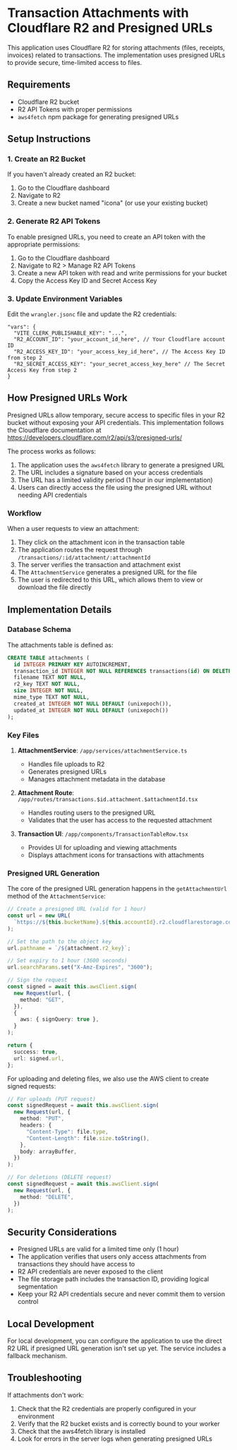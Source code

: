 # Transaction Attachments with Cloudflare R2 and Presigned URLs

This application uses Cloudflare R2 for storing attachments (files, receipts, invoices) related to transactions.
The implementation uses presigned URLs to provide secure, time-limited access to files.

## Requirements

- Cloudflare R2 bucket
- R2 API Tokens with proper permissions
- `aws4fetch` npm package for generating presigned URLs

## Setup Instructions

### 1. Create an R2 Bucket

If you haven't already created an R2 bucket:

1. Go to the Cloudflare dashboard
2. Navigate to R2
3. Create a new bucket named "icona" (or use your existing bucket)

### 2. Generate R2 API Tokens

To enable presigned URLs, you need to create an API token with the appropriate permissions:

1. Go to the Cloudflare dashboard
2. Navigate to R2 > Manage R2 API Tokens
3. Create a new API token with read and write permissions for your bucket
4. Copy the Access Key ID and Secret Access Key

### 3. Update Environment Variables

Edit the `wrangler.jsonc` file and update the R2 credentials:

```jsonc
"vars": {
  "VITE_CLERK_PUBLISHABLE_KEY": "...",
  "R2_ACCOUNT_ID": "your_account_id_here", // Your Cloudflare account ID
  "R2_ACCESS_KEY_ID": "your_access_key_id_here", // The Access Key ID from step 2
  "R2_SECRET_ACCESS_KEY": "your_secret_access_key_here" // The Secret Access Key from step 2
}
```

## How Presigned URLs Work

Presigned URLs allow temporary, secure access to specific files in your R2 bucket without exposing your API credentials. This implementation follows the Cloudflare documentation at https://developers.cloudflare.com/r2/api/s3/presigned-urls/

The process works as follows:

1. The application uses the `aws4fetch` library to generate a presigned URL
2. The URL includes a signature based on your access credentials
3. The URL has a limited validity period (1 hour in our implementation)
4. Users can directly access the file using the presigned URL without needing API credentials

### Workflow

When a user requests to view an attachment:

1. They click on the attachment icon in the transaction table
2. The application routes the request through `/transactions/:id/attachment/:attachmentId`
3. The server verifies the transaction and attachment exist
4. The `AttachmentService` generates a presigned URL for the file
5. The user is redirected to this URL, which allows them to view or download the file directly

## Implementation Details

### Database Schema

The attachments table is defined as:

```sql
CREATE TABLE attachments (
  id INTEGER PRIMARY KEY AUTOINCREMENT,
  transaction_id INTEGER NOT NULL REFERENCES transactions(id) ON DELETE CASCADE,
  filename TEXT NOT NULL,
  r2_key TEXT NOT NULL,
  size INTEGER NOT NULL,
  mime_type TEXT NOT NULL,
  created_at INTEGER NOT NULL DEFAULT (unixepoch()),
  updated_at INTEGER NOT NULL DEFAULT (unixepoch())
);
```

### Key Files

1. **AttachmentService**: `/app/services/attachmentService.ts`

   - Handles file uploads to R2
   - Generates presigned URLs
   - Manages attachment metadata in the database

2. **Attachment Route**: `/app/routes/transactions.$id.attachment.$attachmentId.tsx`

   - Handles routing users to the presigned URL
   - Validates that the user has access to the requested attachment

3. **Transaction UI**: `/app/components/TransactionTableRow.tsx`
   - Provides UI for uploading and viewing attachments
   - Displays attachment icons for transactions with attachments

### Presigned URL Generation

The core of the presigned URL generation happens in the `getAttachmentUrl` method of the `AttachmentService`:

```typescript
// Create a presigned URL (valid for 1 hour)
const url = new URL(
  `https://${this.bucketName}.${this.accountId}.r2.cloudflarestorage.com`
);

// Set the path to the object key
url.pathname = `/${attachment.r2_key}`;

// Set expiry to 1 hour (3600 seconds)
url.searchParams.set("X-Amz-Expires", "3600");

// Sign the request
const signed = await this.awsClient.sign(
  new Request(url, {
    method: "GET",
  }),
  {
    aws: { signQuery: true },
  }
);

return {
  success: true,
  url: signed.url,
};
```

For uploading and deleting files, we also use the AWS client to create signed requests:

```typescript
// For uploads (PUT request)
const signedRequest = await this.awsClient.sign(
  new Request(url, {
    method: "PUT",
    headers: {
      "Content-Type": file.type,
      "Content-Length": file.size.toString(),
    },
    body: arrayBuffer,
  })
);

// For deletions (DELETE request)
const signedRequest = await this.awsClient.sign(
  new Request(url, {
    method: "DELETE",
  })
);
```

## Security Considerations

- Presigned URLs are valid for a limited time only (1 hour)
- The application verifies that users only access attachments from transactions they should have access to
- R2 API credentials are never exposed to the client
- The file storage path includes the transaction ID, providing logical segmentation
- Keep your R2 API credentials secure and never commit them to version control

## Local Development

For local development, you can configure the application to use the direct R2 URL if presigned URL generation isn't set up yet. The service includes a fallback mechanism.

## Troubleshooting

If attachments don't work:

1. Check that the R2 credentials are properly configured in your environment
2. Verify that the R2 bucket exists and is correctly bound to your worker
3. Check that the aws4fetch library is installed
4. Look for errors in the server logs when generating presigned URLs
